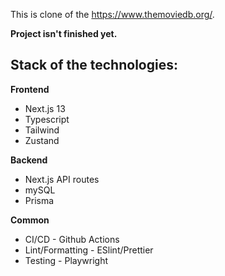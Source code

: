 This is clone of the https://www.themoviedb.org/.

**Project isn't finished yet.**

## Stack of the technologies:

**Frontend**
- Next.js 13
- Typescript
- Tailwind
- Zustand

**Backend**
- Next.js API routes
- mySQL
- Prisma

**Common**
- CI/CD - Github Actions
- Lint/Formatting - ESlint/Prettier
- Testing - Playwright
